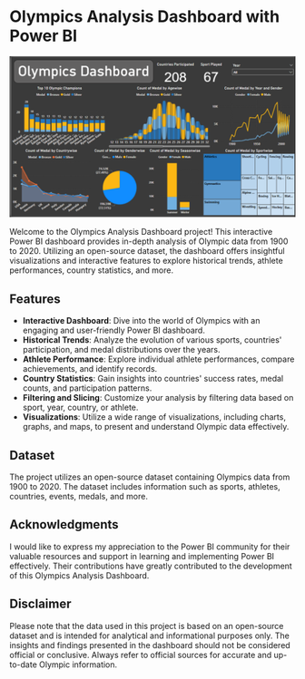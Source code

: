 # Olympics Analysis Dashboard with Power BI

[![Olympics Analysis Dashboard](https://github.com/SuryaR08/Olympics-Analysis-Dashboard/blob/main/olym.png)](https://1drv.ms/u/s!AiK4IcgVN6HsiGGIVSPsZOlpFVkM?e=UHPT9t)

Welcome to the Olympics Analysis Dashboard project! This interactive Power BI dashboard provides in-depth analysis of Olympic data from 1900 to 2020. Utilizing an open-source dataset, the dashboard offers insightful visualizations and interactive features to explore historical trends, athlete performances, country statistics, and more.

## Features

- **Interactive Dashboard**: Dive into the world of Olympics with an engaging and user-friendly Power BI dashboard.
- **Historical Trends**: Analyze the evolution of various sports, countries' participation, and medal distributions over the years.
- **Athlete Performance**: Explore individual athlete performances, compare achievements, and identify records.
- **Country Statistics**: Gain insights into countries' success rates, medal counts, and participation patterns.
- **Filtering and Slicing**: Customize your analysis by filtering data based on sport, year, country, or athlete.
- **Visualizations**: Utilize a wide range of visualizations, including charts, graphs, and maps, to present and understand Olympic data effectively. 

## Dataset

The project utilizes an open-source dataset containing Olympics data from 1900 to 2020. The dataset includes information such as sports, athletes, countries, events, medals, and more.

## Acknowledgments

I would like to express my appreciation to the Power BI community for their valuable resources and support in learning and implementing Power BI effectively. Their contributions have greatly contributed to the development of this Olympics Analysis Dashboard.

## Disclaimer

Please note that the data used in this project is based on an open-source dataset and is intended for analytical and informational purposes only. The insights and findings presented in the dashboard should not be considered official or conclusive. Always refer to official sources for accurate and up-to-date Olympic information.
